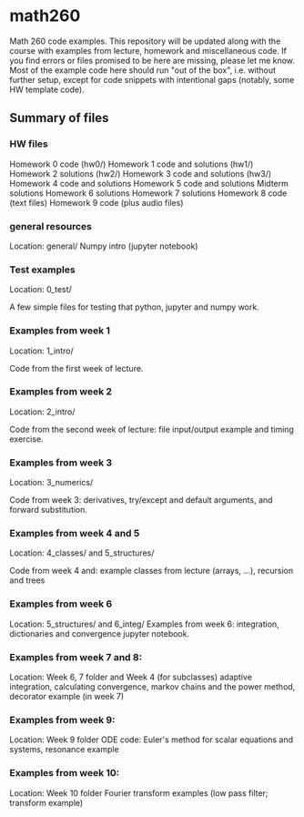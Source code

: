 # math260
Math 260 code examples. This repository will be updated along with the course with examples from lecture, homework and miscellaneous code.
If you find errors or files promised to be here are missing, please let me know.
Most of the example code here should run "out of the box", i.e. without further setup, except for code snippets with intentional gaps (notably, some HW template code).

## Summary of files

### HW files
Homework 0 code (hw0/)
Homework 1 code and solutions (hw1/)
Homework 2 solutions (hw2/)
Homework 3 code and solutions (hw3/)
Homework 4 code and solutions
Homework 5 code and solutions
Midterm solutions
Homework 6 solutions
Homework 7 solutions
Homework 8 code (text files)
Homework 9 code (plus audio files)


### general resources
Location: general/
Numpy intro (jupyter notebook)

### Test examples
Location: 0_test/

A few simple files for testing that python, jupyter and numpy work.

### Examples from week 1
Location: 1_intro/

Code from the first week of lecture. 

### Examples from week 2
Location: 2_intro/

Code from the second week of lecture: file input/output example and timing exercise.

### Examples from week 3
Location: 3_numerics/

Code from week 3: derivatives, try/except and default arguments, and forward substitution.

### Examples from week 4 and 5
Location: 4\_classes/ and 5\_structures/

Code from week 4 and: example classes from lecture (arrays, ...), recursion and trees

### Examples from week 6
Location: 5\_structures/ and 6\_integ/
Examples from week 6: integration, dictionaries and convergence jupyter notebook.

### Examples from week 7 and 8:
Location: Week 6, 7 folder and Week 4 (for subclasses)
adaptive integration, calculating convergence, markov chains and the power method,
decorator example (in week 7)

### Examples from week 9:
Location: Week 9 folder
ODE code: Euler's method for scalar equations and systems, resonance example

### Examples from week 10:
Location: Week 10 folder
Fourier transform examples (low pass filter; transform example)
